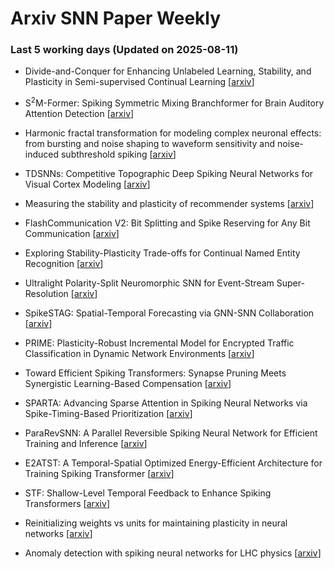 # Arxiv SNN Paper Weekly


 ### **Last 5 working days (Updated on 2025-08-11)** 


- Divide-and-Conquer for Enhancing Unlabeled Learning, Stability, and Plasticity in Semi-supervised Continual Learning [[arxiv](https://arxiv.org/abs/2508.05316)]

- S$^2$M-Former: Spiking Symmetric Mixing Branchformer for Brain Auditory Attention Detection [[arxiv](https://arxiv.org/abs/2508.05164)]

- Harmonic fractal transformation for modeling complex neuronal effects: from bursting and noise shaping to waveform sensitivity and noise-induced subthreshold spiking [[arxiv](https://arxiv.org/abs/2508.05341)]

- TDSNNs: Competitive Topographic Deep Spiking Neural Networks for Visual Cortex Modeling [[arxiv](https://arxiv.org/abs/2508.04270)]

- Measuring the stability and plasticity of recommender systems [[arxiv](https://arxiv.org/abs/2508.03941)]

- FlashCommunication V2: Bit Splitting and Spike Reserving for Any Bit Communication [[arxiv](https://arxiv.org/abs/2508.03760)]

- Exploring Stability-Plasticity Trade-offs for Continual Named Entity Recognition [[arxiv](https://arxiv.org/abs/2508.03259)]

- Ultralight Polarity-Split Neuromorphic SNN for Event-Stream Super-Resolution [[arxiv](https://arxiv.org/abs/2508.03244)]

- SpikeSTAG: Spatial-Temporal Forecasting via GNN-SNN Collaboration [[arxiv](https://arxiv.org/abs/2508.02069)]

- PRIME: Plasticity-Robust Incremental Model for Encrypted Traffic Classification in Dynamic Network Environments [[arxiv](https://arxiv.org/abs/2508.02031)]

- Toward Efficient Spiking Transformers: Synapse Pruning Meets Synergistic Learning-Based Compensation [[arxiv](https://arxiv.org/abs/2508.01992)]

- SPARTA: Advancing Sparse Attention in Spiking Neural Networks via Spike-Timing-Based Prioritization [[arxiv](https://arxiv.org/abs/2508.01646)]

- ParaRevSNN: A Parallel Reversible Spiking Neural Network for Efficient Training and Inference [[arxiv](https://arxiv.org/abs/2508.01223)]

- E2ATST: A Temporal-Spatial Optimized Energy-Efficient Architecture for Training Spiking Transformer [[arxiv](https://arxiv.org/abs/2508.00475)]

- STF: Shallow-Level Temporal Feedback to Enhance Spiking Transformers [[arxiv](https://arxiv.org/abs/2508.00387)]

- Reinitializing weights vs units for maintaining plasticity in neural networks [[arxiv](https://arxiv.org/abs/2508.00212)]

- Anomaly detection with spiking neural networks for LHC physics [[arxiv](https://arxiv.org/abs/2508.00063)]

